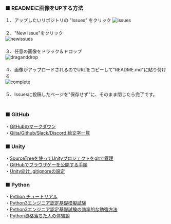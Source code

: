 ### ■ READMEに画像をUPする方法
１、アップしたいリポジトリの "Issues" をクリック
![issues](https://user-images.githubusercontent.com/39142850/45180408-45a25c00-b256-11e8-9a34-37f3d58fd7df.png)  
　  
２、"New issue"をクリック  
![newissues](https://user-images.githubusercontent.com/39142850/45180530-a3cf3f00-b256-11e8-8b48-8e6e8f9e1945.png)  
　  
３、任意の画像をドラック＆ドロップ  
![draganddrop](https://user-images.githubusercontent.com/39142850/45180634-e7c24400-b256-11e8-970b-df39d11dd64b.png)  
　  
４、画像がアップロードされるのでURLをコピーして"README.md"に貼り付ける  
![complete](https://user-images.githubusercontent.com/39142850/45180927-e5acb500-b257-11e8-92cb-02302dbf0662.png)  
　  
５、Issuesに投稿したページを"保存せず"に、そのまま閉じたら完了です。  
　  
### ■ GitHub  
・[GitHubのマークダウン](https://web-generalist.com/github-comment-markdown/)  
・[Qiita/Github/Slack/Discord 絵文字一覧](https://qiita.com/yamadashiii/items/ae673f2bae8f1525b6af)

### ■ Unity
・[SourceTreeを使ってUnityプロジェクトをgitで管理](http://sleepnel.hatenablog.com/entry/2017/01/02/161600)  
・[GitHubでブラウザゲーを公開する手順](http://ch.nicovideo.jp/lackLucky/blomaga/ar1467447)  
・[Unity向け .gitignoreの設定](https://qiita.com/nariya/items/97afba6b7b448920cdf0)

### ■ Python
・[Python チュートリアル](https://docs.python.jp/3/tutorial/)  
・[Python3エンジニア認定基礎模擬試験](https://diver.diveintocode.jp/exam#exam-list)  
・[Python3エンジニア認定基礎試験の効率的な勉強方法](https://ccie-go.com/python-exam-study/)  
・[Python資格落ちた人の体験談](http://aimek-developer.blogspot.com/2018/03/python3.html)
